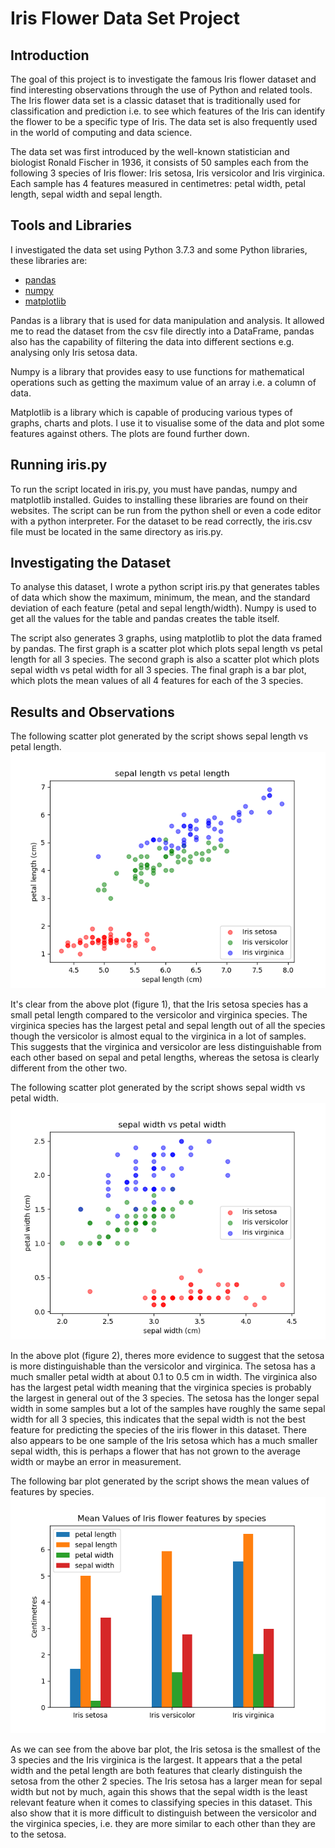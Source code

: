# Iris Flower Data Set Project

## Introduction
The goal of this project is to investigate the famous Iris flower dataset and find interesting observations through the use of Python
and related tools. The Iris flower data set is a classic dataset that is traditionally used for classification and prediction i.e. to see
which features of the Iris can identify the flower to be a specific type of Iris. The data set is also frequently used in the world of computing and data science.

The data set was first introduced by the well-known statistician and biologist Ronald Fischer in 1936, it consists of 50 samples each from
the following 3 species of Iris flower: Iris setosa, Iris versicolor and Iris virginica. Each sample has 4 features measured in centimetres:
petal width, petal length, sepal width and sepal length.

## Tools and Libraries
I investigated the data set using Python 3.7.3 and some Python libraries, these libraries are:
* [pandas](https://pandas.pydata.org/)
* [numpy](https://www.numpy.org/)
* [matplotlib](https://matplotlib.org/)

Pandas is a library that is used for data manipulation and analysis. It allowed me to read the dataset from the csv file directly into a DataFrame, pandas also
has the capability of filtering the data into different sections e.g. analysing only Iris setosa data.

Numpy is a library that provides easy to use functions for mathematical operations such as getting the maximum value of an array i.e. a column of data.

Matplotlib is a library which is capable of producing various types of graphs, charts and plots. I use it to visualise some of the data and plot some features against others. The plots are found further down.

## Running iris.py
To run the script located in iris.py, you must have pandas, numpy and matplotlib installed. Guides to installing these libraries are found on their websites. The script can be run from the python shell or even a code editor with a python interpreter. For the dataset to be read correctly, the iris.csv file must be located in the same directory as iris.py.

## Investigating the Dataset
To analyse this dataset, I wrote a python script iris.py that generates tables of data which show the maximum, minimum, the mean, and the standard deviation of each feature (petal and sepal length/width). Numpy is used to get all the values for the table and pandas creates the table itself.

The script also generates 3 graphs, using matplotlib to plot the data framed by pandas. 
The first graph is a scatter plot which plots sepal length vs petal length for all 3 species.
The second graph is also a scatter plot which plots sepal width vs petal width for all 3 species. 
The final graph is a bar plot, which plots the mean values of all 4 features for each of the 3 species.

## Results and Observations
The following scatter plot generated by the script shows sepal length vs petal length.
![Figure 1](https://github.com/ildaro/Iris-Flower/blob/master/figures/sepal_v_petal_length.png)

It's clear from the above plot (figure 1), that the Iris setosa species has a small petal length compared to the versicolor and virginica species. The virginica species has the largest petal and sepal length out of all the species though the versicolor is almost equal to the virginica in a lot of samples. 
This suggests that the virginica and versicolor are less distinguishable from each other based on sepal and petal lengths, whereas the setosa is clearly different from the other two.

The following scatter plot generated by the script shows sepal width vs petal width.
![Figure 2](https://github.com/ildaro/Iris-Flower/blob/master/figures/sepal_v_petal_width.png)

In the above plot (figure 2), theres more evidence to suggest that the setosa is more distinguishable than the versicolor and virginica. The setosa has a much smaller petal width at about 0.1 to 0.5 cm in width. The virginica also has the largest petal width meaning that the virginica species is probably the largest in general out of the 3 species. 
The setosa has the longer sepal width in some samples but a lot of the samples have roughly the same sepal width for all 3 species, this indicates that the sepal width is not the best feature for predicting the species of the iris flower in this dataset. There also appears to be one sample of the Iris setosa which has a much smaller sepal width, this is perhaps a flower that has not grown to the average width or maybe an error in measurement.

The following bar plot generated by the script shows the mean values of features by species.
![Figure 3](https://github.com/ildaro/Iris-Flower/blob/master/figures/barplot.png)

As we can see from the above bar plot, the Iris setosa is the smallest of the 3 species and the Iris virginica is the largest. It appears that a the petal width and the petal length are both features that clearly distinguish the setosa from the other 2 species. The Iris setosa has a larger mean for sepal width but not by much, again this shows that the sepal width is the least relevant feature when it comes to classifying species in this dataset. This also show that it is more difficult to distinguish between the versicolor and the virginica species, i.e. they are more similar to each other than they are to the setosa.